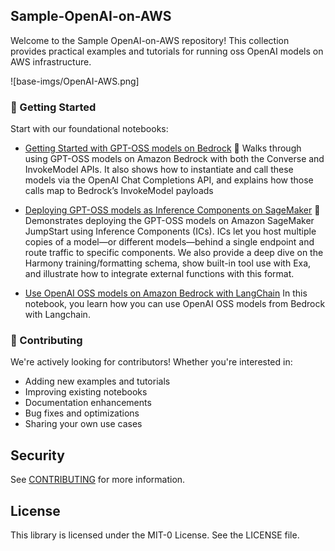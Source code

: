 ## Sample-OpenAI-on-AWS

Welcome to the Sample OpenAI-on-AWS repository! This collection provides practical examples and tutorials for running oss OpenAI models on AWS infrastructure.

![base-imgs/OpenAI-AWS.png]

### 🚀 Getting Started

Start with our foundational notebooks:

- [Getting Started with GPT-OSS models on Bedrock](https://github.com/aws-samples/sample-openai-on-aws/blob/main/Bedrock/Getting_Started_Guide_Bedrock.ipynb) 🧠 
Walks through using GPT-OSS models on Amazon Bedrock with both the Converse and InvokeModel APIs. It also shows how to instantiate and call these models via the OpenAI Chat Completions API, and explains how those calls map to Bedrock’s InvokeModel payloads

- [Deploying GPT-OSS models as Inference Components on SageMaker]([https://lnkd.in/eZfYfzED](https://github.com/aws-samples/sample-openai-on-aws/blob/main/SageMaker/Inference/OpenAI-OSS-IC-EXA-sample.ipynb)) 🪼
Demonstrates deploying the GPT-OSS models on Amazon SageMaker JumpStart using Inference Components (ICs). ICs let you host multiple copies of a model—or different models—behind a single endpoint and route traffic to specific components. We also provide a deep dive on the Harmony training/formatting schema, show built-in tool use with Exa, and illustrate how to integrate external functions with this format.

- [Use OpenAI OSS models on Amazon Bedrock with LangChain](https://github.com/aws-samples/sample-openai-on-aws/blob/main/Bedrock/agentic_workflow_with_langchain.ipynb)
In this notebook, you learn how you can use OpenAI OSS models from Bedrock with Langchain.

### 🤝 Contributing

We're actively looking for contributors! Whether you're interested in:

- Adding new examples and tutorials
- Improving existing notebooks
- Documentation enhancements
- Bug fixes and optimizations
- Sharing your own use cases

## Security

See [CONTRIBUTING](CONTRIBUTING.md#security-issue-notifications) for more information.

## License

This library is licensed under the MIT-0 License. See the LICENSE file.

